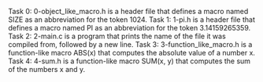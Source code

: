 Task 0: 0-object_like_macro.h is a header file that defines a macro named SIZE as an abbreviation for the token 1024.
Task 1: 1-pi.h is a header file that defines a macro named PI as an abbreviation for the token 3.14159265359.
Task 2: 2-main.c is a program that prints the name of the file it was compiled from, followed by a new line.
Task 3: 3-function_like_macro.h is a function-like macro ABS(x) that computes the absolute value of a number x.
Task 4: 4-sum.h is a function-like macro SUM(x, y) that computes the sum of the numbers x and y.
